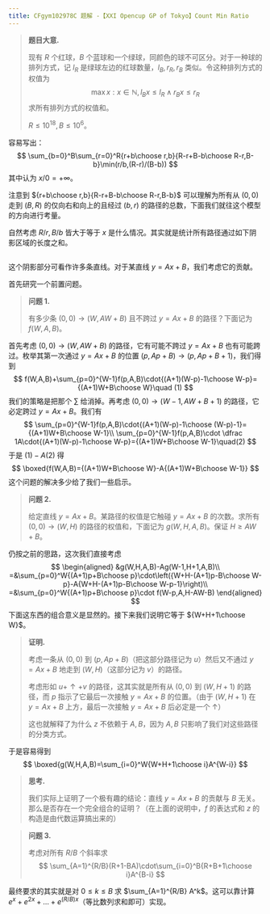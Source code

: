 ```yaml
---
title: CFgym102978C 题解 -【XXI Opencup GP of Tokyo】Count Min Ratio
---
```


> **题目大意.**
>
> 现有 $R$ 个红球，$B$ 个蓝球和一个绿球，同颜色的球不可区分。对于一种球的排列方式，记 $l_R$ 是绿球左边的红球数量，$l_B,r_R,r_B$ 类似。令这种排列方式的权值为
> $$
> \max x:x\in\mathbb N,l_Bx\le l_R\land r_Bx\le r_R
> $$
> 求所有排列方式的权值和。
>
> $R\le 10^{18},B\le 10^6$。

容易写出：
$$
\sum_{b=0}^B\sum_{r=0}^R{r+b\choose r,b}{R-r+B-b\choose R-r,B-b}\min(r/b,(R-r)/(B-b))
$$
其中认为 $x/0=+\infty$。

注意到 ${r+b\choose r,b}{R-r+B-b\choose R-r,B-b}$ 可以理解为所有从 $(0,0)$ 走到 $(B,R)$ 的仅向右和向上的且经过 $(b,r)$ 的路径的总数，下面我们就往这个模型的方向进行考量。

自然考虑 $R/r,B/b$ 皆大于等于 $x$ 是什么情况。其实就是统计所有路径通过如下阴影区域的长度之和。

<div style="width:50%;margin:auto"><img src="https://xyix.gitee.io/images/cfgym102978c.png" alt=""></div>

这个阴影部分可看作许多条直线。对于某直线 $y=Ax+B$，我们考虑它的贡献。

首先研究一个前置问题。

> **问题 1.**
>
> 有多少条 $(0,0)\rightarrow(W,AW+B)$ 且不跨过 $y=Ax+B$ 的路径？下面记为 $f(W,A,B)$。

首先考虑 $(0,0)\rightarrow(W,AW+B)$ 的路径，它有可能不跨过 $y=Ax+B$ 也有可能跨过。枚举其第一次通过 $y=Ax+B$ 的位置 $(p,Ap+B)\rightarrow(p,Ap+B+1)$，我们得到
$$
f(W,A,B)+\sum_{p=0}^{W-1}f(p,A,B)\cdot{(A+1)(W-p)-1\choose W-p}={(A+1)W+B\choose W}\quad (1)
$$
我们的策略是把那个 $\sum$ 给消掉。再考虑 $(0,0)\rightarrow(W-1,AW+B+1)$ 的路径，它必定跨过 $y=Ax+B$。我们有
$$
\sum_{p=0}^{W-1}f(p,A,B)\cdot{(A+1)(W-p)-1\choose (W-p)-1}={(A+1)W+B\choose W-1}\\
\sum_{p=0}^{W-1}f(p,A,B)\cdot \dfrac 1A\cdot{(A+1)(W-p)-1\choose W-p}={(A+1)W+B\choose W-1}\quad(2)
$$
于是 $(1)-A(2)$ 得
$$
\boxed{f(W,A,B)={(A+1)W+B\choose W}-A{(A+1)W+B\choose W-1}}
$$
这个问题的解决多少给了我们一些启示。

> **问题 2.**
>
> 给定直线 $y=Ax+B$。某路径的权值是它触碰 $y=Ax+B$ 的次数。求所有 $(0,0)\rightarrow(W,H)$ 的路径的权值和，下面记为 $g(W,H,A,B)$。保证 $H\ge AW+B$。

仍按之前的思路，这次我们直接考虑
$$
\begin{aligned}
&g(W,H,A,B)-Ag(W-1,H+1,A,B)\\
=&\sum_{p=0}^W{(A+1)p+B\choose p}\cdot\left({W+H-(A+1)p-B\choose W-p}-A{W+H-(A+1)p-B\choose W-p-1}\right)\\
=&\sum_{p=0}^W{(A+1)p+B\choose p}\cdot f(W-p,A,H-AW-B)
\end{aligned}
$$
下面这东西的组合意义是显然的。接下来我们说明它等于 ${W+H+1\choose W}$。

> **证明.**
>
> 考虑一条从 $(0,0)$ 到 $(p,Ap+B)$（把这部分路径记为 $u$）然后又不通过 $y=Ax+B$ 地走到 $(W,H)$（这部分记为 $v$）的路径。
>
> 考虑形如 $u+\uparrow+v$ 的路径，这其实就是所有从 $(0,0)$ 到 $(W,H+1)$ 的路径，而 $p$ 指示了它最后一次接触 $y=Ax+B$ 的位置。（由于 $(W,H+1)$ 在 $y=Ax+B$ 上方，最后一次接触 $y=Ax+B$ 后必定是一个 $\uparrow$）
>
> 这也就解释了为什么 $z$ 不依赖于 $A,B$，因为 $A,B$ 只影响了我们对这些路径的分类方式。

于是容易得到
$$
\boxed{g(W,H,A,B)=\sum_{i=0}^W{W+H+1\choose i}A^{W-i}}
$$

> **思考.**
>
> 我们实际上证明了一个极有趣的结论：直线 $y=Ax+B$ 的贡献与 $B$ 无关。那么是否存在一个完全组合的证明？（在上面的说明中，$f$ 的表达式和 $z$ 的构造是由代数运算搞出来的）

> **问题 3.**
>
> 考虑对所有 $R/B$ 个斜率求
> $$
> \sum_{A=1}^{R/B}(R+1-BA)\cdot\sum_{i=0}^B{R+B+1\choose i}A^{B-i}
> $$

最终要求的其实就是对 $0\le k\le B$ 求 $\sum_{A=1}^{R/B} A^k$。这可以靠计算 $e^{x}+e^{2x}+\ldots+e^{(R/B)x}$（等比数列求和即可）实现。